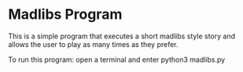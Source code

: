 # Madlibs Program 

This is a simple program that executes a short madlibs style story and allows the user to play as many times as they prefer.

To run this program:
open a terminal and enter python3 madlibs.py
